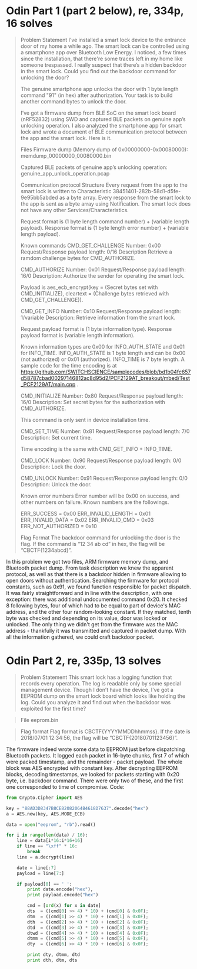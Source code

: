 # Odin Part 1 (part 2 below), re, 334p, 16 solves

> Problem
> Statement
> I’ve installed a smart lock device to the entrance door of my home a while ago.
> The smart lock can be controlled using a smartphone app over Bluetooth Low Energy.
> I noticed, a few times since the installation, that there're some traces left in my home like someone trespassed.
> I really suspect that there’s a hidden backdoor in the smart lock.
> Could you find out the backdoor command for unlocking the door?
> 
> The genuine smartphone app unlocks the door with 1 byte length command "91" (in hex) after authorization.
> Your task is to build another command bytes to unlock the door.
> 
> I’ve got a firmware dump from BLE SoC on the smart lock board (nRF52832) using SWD and captured BLE packets on genuine app’s unlocking operation.
> I also analyzed the smartphone app for smart lock and wrote a document of BLE communication protocol between the app and the smart lock.
> Here is it.
> 
> Files
> Firmware dump (Memory dump of 0x00000000-0x00080000):
> memdump_00000000_00080000.bin
> 
> Captured BLE packets of genuine app’s unlocking operation:
> genuine_app_unlock_operation.pcap
> 
> Communication protocol
> Structure
> Every request from the app to the smart lock is written to Characteristic 38451401-282b-58d1-d5fe-9e95bb5abded as a byte array.
> Every response from the smart lock to the app is sent as a byte array using Notification.
> The smart lock does not have any other Services/Characteristics.
> 
> Request format is (1 byte length command number) + (variable length payload).
> Response format is (1 byte length error number) + (variable length payload).
> 
> Known commands
> CMD_GET_CHALLENGE
> Number: 0x00
> Request/Response payload length: 0/16
> Description
> Retrieve a ramdom challenge bytes for CMD_AUTHORIZE.
> 
> CMD_AUTHORIZE
> Number: 0x01
> Request/Response payload length: 16/0
> Description:
> Authorize the sender for operating the smart lock.
> 
> Payload is aes_ecb_encrypt(key = (Secret bytes set with CMD_INITIALIZE), cleartext = (Challenge bytes retrieved with CMD_GET_CHALLENGE)).
> 
> CMD_GET_INFO
> Number: 0x10
> Request/Response payload length: 1/variable
> Description:
> Retrieve information from the smart lock.
> 
> Request payload format is (1 byte information type).
> Response payload format is (variable length information).
> 
> Known information types are 0x00 for INFO_AUTH_STATE and 0x01 for INFO_TIME.
> INFO_AUTH_STATE is 1 byte length and can be 0x00 (not authorized) or 0x01 (authorized).
> INFO_TIME is 7 byte length.
> A sample code for the time encoding is at https://github.com/SWITCHSCIENCE/samplecodes/blob/bd1b04fc657d58787cbad00297146812ac8d95d2/PCF2129AT_breakout/mbed/Test_PCF2129AT/main.cpp .
> 
> CMD_INITIALIZE
> Number: 0x80
> Request/Response payload length: 16/0
> Description:
> Set secret bytes for the authorization with CMD_AUTHORIZE.
> 
> This command is only sent in device installation time.
> 
> CMD_SET_TIME
> Number: 0x81
> Request/Response payload length: 7/0
> Description:
> Set current time.
> 
> Time encoding is the same with CMD_GET_INFO + INFO_TIME.
> 
> CMD_LOCK
> Number: 0x90
> Request/Response payload length: 0/0
> Description:
> Lock the door.
> 
> CMD_UNLOCK
> Number: 0x91
> Request/Response payload length: 0/0
> Description:
> Unlock the door.
> 
> Known error numbers
> Error number will be 0x00 on success, and other numbers on failure.
> Known numbers are the followings.
> 
> ERR_SUCCESS = 0x00
> ERR_INVALID_LENGTH = 0x01
> ERR_INVALID_DATA = 0x02
> ERR_INVALID_CMD = 0x03
> ERR_NOT_AUTHORIZED = 0x10
> 
> Flag Format
> The backdoor command for unlocking the door is the flag.
> If the command is “12 34 ab cd” in hex, the flag will be “CBCTF{1234abcd}”.

In this problem we got two files, ARM firmware memory dump, and Bluetooth packet dump. From task description we knew the
apparent protocol, as well as that there is a backdoor hidden in firmware allowing to open doors without authentication.
Searching the firmware for protocol constants, such as 0x91, we found function responsible for packet dispatch.
It was fairly straightforward and in line with the description, with one exception: there was additional undocumented
command 0x20. It checked 8 following bytes, four of which had to be equal to part of device's MAC address, and
the other four random-looking constant. If they matched, tenth byte was checked and depending on its value, door
was locked or unlocked. The only thing we didn't get from the firmware was the MAC address - thankfully it
was transmitted and captured in packet dump. With all the information gathered, we could craft backdoor packet.

# Odin Part 2, re, 335p, 13 solves
> Problem
> Statement
> This smart lock has a logging function that records every operation.
> The log is readable only by some special management device.
> Though I don’t have the device, I’ve got a EEPROM dump on the smart lock board which looks like holding the log.
> Could you analyze it and find out when the backdoor was exploited for the first time?

> File
> eeprom.bin

> Flag format
> Flag format is CBCTF{YYYYMMDDhhmmss}.
> If the date is 2018/07/01 12:34:56, the flag will be “CBCTF{20180701123456}”.

The firmware indeed wrote some data to EEPROM just before dispatching Bluetooth packets. It logged each
packet in 16-byte chunks, first 7 of which were packed timestamp, and the remainder - packet payload. The whole
block was AES encrypted with constant key. After decrypting EEPROM blocks, decoding timestamps, we looked
for packets starting with 0x20 byte, i.e. backdoor command. There were only two of these, and the first one
corresponded to time of compromise. Code:

```python
from Crypto.Cipher import AES

key = "88AD3D8347B8CE82082064B4618D7637".decode("hex")
a = AES.new(key, AES.MODE_ECB)

data = open("eeprom", "rb").read()

for i in range(len(data) / 16):
    line = data[i*16:i*16+16]
    if line == "\xff" * 16:
        break
    line = a.decrypt(line)

    date = line[:7]
    payload = line[7:]

    if payload[0] == ' ':
        print date.encode("hex"),
        print payload.encode("hex")

        cmd = [ord(x) for x in date]
        dts  = ((cmd[0] >> 4) * 10) + (cmd[0] & 0x0F);
        dtm  = ((cmd[1] >> 4) * 10) + (cmd[1] & 0x0F);
        dth  = ((cmd[2] >> 4) * 10) + (cmd[2] & 0x0F);
        dtd  = ((cmd[3] >> 4) * 10) + (cmd[3] & 0x0F);
        dtwd = ((cmd[4] >> 4) * 10) + (cmd[4] & 0x0F);
        dtmm = ((cmd[5] >> 4) * 10) + (cmd[5] & 0x0F);
        dty  = ((cmd[6] >> 4) * 10) + (cmd[6] & 0x0F);

        print dty, dtmm, dtd
        print dth, dtm, dts

```

